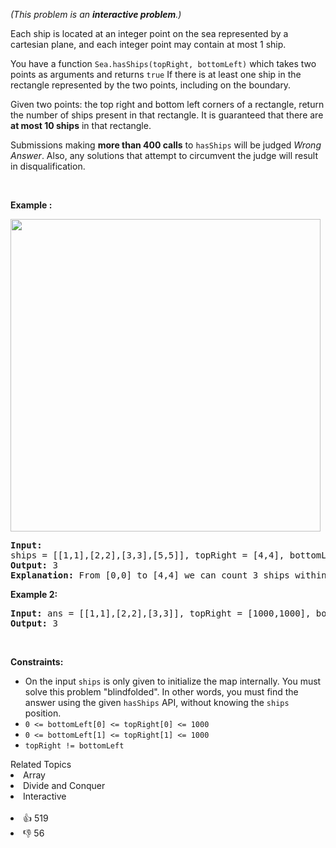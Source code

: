 <p><em>(This problem is an <strong>interactive problem</strong>.)</em></p>

<p>Each ship is located at an integer point on the sea represented by a cartesian plane, and each integer point may contain at most 1 ship.</p>

<p>You have a function <code>Sea.hasShips(topRight, bottomLeft)</code> which takes two points as arguments and returns <code>true</code> If there is at least one ship in the rectangle represented by the two points, including on the boundary.</p>

<p>Given two points: the top right and bottom left corners of a rectangle, return the number of ships present in that rectangle. It is guaranteed that there are <strong>at most 10 ships</strong> in that rectangle.</p>

<p>Submissions making <strong>more than 400 calls</strong> to <code>hasShips</code> will be judged <em>Wrong Answer</em>. Also, any solutions that attempt to circumvent the judge will result in disqualification.</p>

<p>&nbsp;</p> 
<p><strong class="example">Example :</strong></p> 
<img alt="" src="https://assets.leetcode.com/uploads/2019/07/26/1445_example_1.PNG" style="width: 496px; height: 500px;" /> 
<pre>
<strong>Input:</strong> 
ships = [[1,1],[2,2],[3,3],[5,5]], topRight = [4,4], bottomLeft = [0,0]
<strong>Output:</strong> 3
<strong>Explanation:</strong> From [0,0] to [4,4] we can count 3 ships within the range.
</pre>

<p><strong class="example">Example 2:</strong></p>

<pre>
<strong>Input:</strong> ans = [[1,1],[2,2],[3,3]], topRight = [1000,1000], bottomLeft = [0,0]
<strong>Output:</strong> 3
</pre>

<p>&nbsp;</p> 
<p><strong>Constraints:</strong></p>

<ul> 
 <li>On the input <code>ships</code> is only given to initialize the map internally. You must solve this problem "blindfolded". In other words, you must find the answer using the given <code>hasShips</code> API, without knowing the <code>ships</code> position.</li> 
 <li><code>0 &lt;= bottomLeft[0] &lt;= topRight[0] &lt;= 1000</code></li> 
 <li><code>0 &lt;= bottomLeft[1] &lt;= topRight[1] &lt;= 1000</code></li> 
 <li><code>topRight != bottomLeft</code></li> 
</ul>

<div><div>Related Topics</div><div><li>Array</li><li>Divide and Conquer</li><li>Interactive</li></div></div><br><div><li>👍 519</li><li>👎 56</li></div>